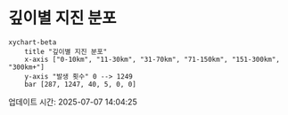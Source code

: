 # 깊이별 지진 분포

```mermaid
xychart-beta
    title "깊이별 지진 분포"
    x-axis ["0-10km", "11-30km", "31-70km", "71-150km", "151-300km", "300km+"]
    y-axis "발생 횟수" 0 --> 1249
    bar [287, 1247, 40, 5, 0, 0]
```

업데이트 시간: 2025-07-07 14:04:25
